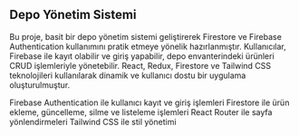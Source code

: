 ## Depo Yönetim Sistemi
Bu proje, basit bir depo yönetim sistemi geliştirerek Firestore ve Firebase Authentication kullanımını pratik etmeye yönelik hazırlanmıştır. Kullanıcılar, Firebase ile kayıt olabilir ve giriş yapabilir, depo envanterindeki ürünleri CRUD işlemleriyle yönetebilir. React, Redux, Firestore ve Tailwind CSS teknolojileri kullanılarak dinamik ve kullanıcı dostu bir uygulama oluşturulmuştur.

Firebase Authentication ile kullanıcı kayıt ve giriş işlemleri
Firestore ile ürün ekleme, güncelleme, silme ve listeleme işlemleri
React Router ile sayfa yönlendirmeleri
Tailwind CSS ile stil yönetimi
